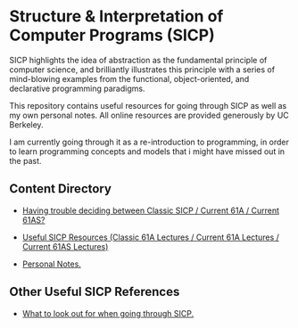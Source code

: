 # Structure & Interpretation of Computer Programs (SICP)

SICP highlights the idea of abstraction as the fundamental principle of computer science, and brilliantly illustrates this principle with a series of mind-blowing examples from the functional, object-oriented, and declarative programming paradigms.

This repository contains useful resources for going through SICP as well as my own personal notes. All online resources are provided generously by UC Berkeley.

I am currently going through it as a re-introduction to programming, in order to learn programming concepts and models that i might have missed out in the past.

## Content Directory

- [Having trouble deciding between Classic SICP / Current 61A / Current 61AS?](Deciding-btw-61A-61AS-Original.md)

- [Useful SICP Resources (Classic 61A Lectures / Current 61A Lectures / Current 61AS Lectures)](SICP-Resources.md)

- [Personal Notes.](https://github.com/juniussim/SICP/tree/master/notes)

## Other Useful SICP References

- [What to look out for when going through SICP.](https://github.com/zv/SICP-guile)
